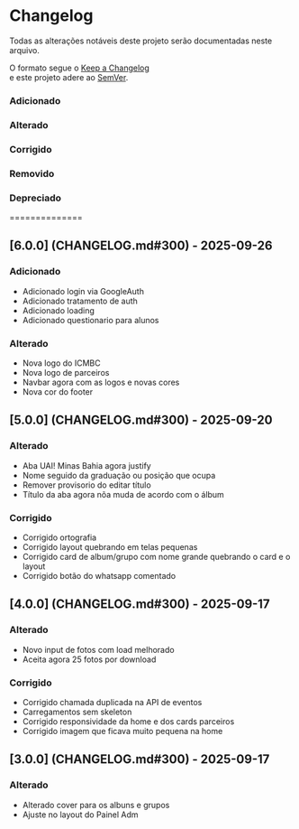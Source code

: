 # Changelog

Todas as alterações notáveis deste projeto serão documentadas neste arquivo.

O formato segue o [Keep a Changelog](https://keepachangelog.com/pt-BR/1.0.0/)  
e este projeto adere ao [SemVer](https://semver.org/lang/pt-BR/).

### Adicionado

### Alterado

### Corrigido

### Removido

### Depreciado

==============

## [6.0.0] (CHANGELOG.md#300) - 2025-09-26

### Adicionado

- Adicionado login via GoogleAuth
- Adicionado tratamento de auth
- Adicionado loading
- Adicionado questionario para alunos

### Alterado

- Nova logo do ICMBC
- Nova logo de parceiros
- Navbar agora com as logos e novas cores
- Nova cor do footer

## [5.0.0] (CHANGELOG.md#300) - 2025-09-20

### Alterado

- Aba UAI! Minas Bahia agora justify
- Nome seguido da graduação ou posição que ocupa
- Remover provisorio do editar título
- Título da aba agora nõa muda de acordo com o álbum

### Corrigido

- Corrigido ortografia
- Corrigido layout quebrando em telas pequenas
- Corrigido card de album/grupo com nome grande quebrando o card e o layout
- Corrigido botão do whatsapp comentado

## [4.0.0] (CHANGELOG.md#300) - 2025-09-17

### Alterado

- Novo input de fotos com load melhorado
- Aceita agora 25 fotos por download

### Corrigido

- Corrigido chamada duplicada na API de eventos
- Carregamentos sem skeleton
- Corrigido responsividade da home e dos cards parceiros
- Corrigido imagem que ficava muito pequena na home

## [3.0.0] (CHANGELOG.md#300) - 2025-09-17

### Alterado

- Alterado cover para os albuns e grupos
- Ajuste no layout do Painel Adm
